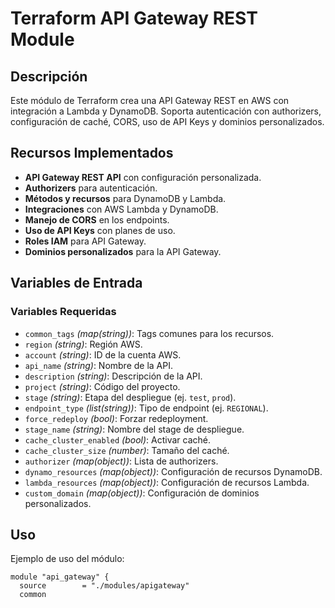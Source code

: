 # Terraform API Gateway REST Module

## Descripción
Este módulo de Terraform crea una API Gateway REST en AWS con integración a Lambda y DynamoDB. Soporta autenticación con authorizers, configuración de caché, CORS, uso de API Keys y dominios personalizados.

## Recursos Implementados
- **API Gateway REST API** con configuración personalizada.
- **Authorizers** para autenticación.
- **Métodos y recursos** para DynamoDB y Lambda.
- **Integraciones** con AWS Lambda y DynamoDB.
- **Manejo de CORS** en los endpoints.
- **Uso de API Keys** con planes de uso.
- **Roles IAM** para API Gateway.
- **Dominios personalizados** para la API Gateway.

## Variables de Entrada

### Variables Requeridas
- `common_tags` *(map(string))*: Tags comunes para los recursos.
- `region` *(string)*: Región AWS.
- `account` *(string)*: ID de la cuenta AWS.
- `api_name` *(string)*: Nombre de la API.
- `description` *(string)*: Descripción de la API.
- `project` *(string)*: Código del proyecto.
- `stage` *(string)*: Etapa del despliegue (ej. `test`, `prod`).
- `endpoint_type` *(list(string))*: Tipo de endpoint (ej. `REGIONAL`).
- `force_redeploy` *(bool)*: Forzar redeployment.
- `stage_name` *(string)*: Nombre del stage de despliegue.
- `cache_cluster_enabled` *(bool)*: Activar caché.
- `cache_cluster_size` *(number)*: Tamaño del caché.
- `authorizer` *(map(object))*: Lista de authorizers.
- `dynamo_resources` *(map(object))*: Configuración de recursos DynamoDB.
- `lambda_resources` *(map(object))*: Configuración de recursos Lambda.
- `custom_domain` *(map(object))*: Configuración de dominios personalizados.

## Uso
Ejemplo de uso del módulo:

```hcl
module "api_gateway" {
  source        = "./modules/apigateway"
  common

